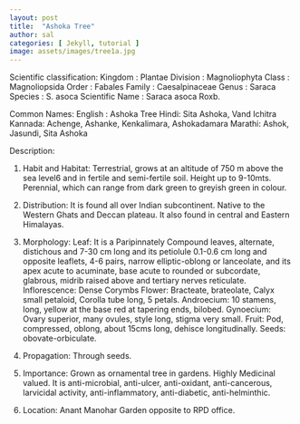 ```yaml
---
layout: post
title:  "Ashoka Tree"
author: sal
categories: [ Jekyll, tutorial ]
image: assets/images/tree1a.jpg
---
```


Scientific classification: 
Kingdom : 		Plantae 
Division :		Magnoliophyta 
Class : 			Magnoliopsida 
Order :			Fabales 
Family : 		Caesalpinaceae 
Genus : 		Saraca 
Species : 		S. asoca 
Scientific Name : 	Saraca asoca Roxb.

Common Names:
English : 	Ashoka Tree
Hindi: 		Sita Ashoka, Vand Ichitra
Kannada:	Achenge, Ashanke, Kenkalimara, Ashokadamara
Marathi:	Ashok, Jasundi, Sita Ashoka

Description:
1. Habit and Habitat: Terrestrial, grows at an altitude of 750 m above the sea level6 and in fertile and semi-fertile soil. Height up to 9-10mts. Perennial, which can range from dark green to greyish green in colour. 
2. Distribution: It is found all over Indian subcontinent. Native to the Western Ghats and Deccan plateau. It also found in central and Eastern Himalayas.
3. Morphology:
Leaf: It is a Paripinnately Compound leaves, alternate, distichous and 7-30 cm long and its petiolule 0.1-0.6 cm long and opposite leaflets, 4-6 pairs, narrow elliptic-oblong or lanceolate, and its apex acute to acuminate, base acute to rounded or subcordate, glabrous, midrib raised above and tertiary nerves reticulate.
Inflorescence: Dense Corymbs
Flower: Bracteate, brateolate, Calyx small petaloid, Corolla tube long, 5 petals.
Androecium: 10 stamens, long, yellow at the base red at tapering ends, bilobed.
Gynoecium: Ovary superior, many ovules, style long, stigma very small.
Fruit: Pod, compressed, oblong, about 15cms long, dehisce longitudinally.
Seeds: obovate-orbiculate.
4. Propagation: Through seeds.
5. Importance: 
Grown as ornamental tree in gardens.
Highly Medicinal valued. It is anti-microbial, anti-ulcer, anti-oxidant, anti-cancerous, larvicidal activity, anti-inflammatory, anti-diabetic, anti-helminthic.

6. Location: Anant Manohar Garden opposite to RPD office.


